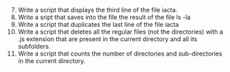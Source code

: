 7. Write a script that displays the third line of the file iacta.
9. Write a sript that saves into the file the result of the file ls -la
10. Write a script that duplicates the last line of the file iacta
11. Write a script that deletes all the regular files (not the directories) with a .js extension that are present in the current directory and all its subfolders.
12. Write a script that counts the number of directories and sub-directories in the current directory.
